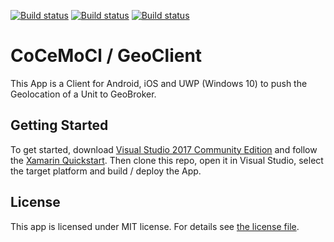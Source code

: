 [![Build status](https://build.appcenter.ms/v0.1/apps/5705041c-1596-4423-8d04-bad6ecb57a8f/branches/master/badge)](https://appcenter.ms)
[![Build status](https://build.appcenter.ms/v0.1/apps/1b1402af-5e15-434e-90c2-13c888deb6db/branches/master/badge)](https://appcenter.ms)
[![Build status](https://build.appcenter.ms/v0.1/apps/71c954b2-95c0-460b-a16a-2608ef0a3144/branches/master/badge)](https://appcenter.ms)
# CoCeMoCl / GeoClient

This App is a Client for Android, iOS and UWP (Windows 10) to push the Geolocation of a Unit to GeoBroker. 

## Getting Started

To get started, download [Visual Studio 2017 Community Edition] and follow the [Xamarin Quickstart]. 
Then clone this repo, open it in Visual Studio, select the target platform and build / deploy the App.

## License

This app is licensed under MIT license.
For details see [the license file].


[Visual Studio 2017 Community Edition]: https://visualstudio.microsoft.com/de/vs/community/
[Xamarin Quickstart]: https://docs.microsoft.com/en-us/xamarin/cross-platform/get-started/installation/?tabs=windows
[the license file]: LICENSE
